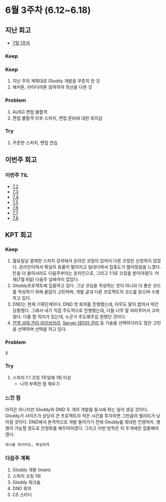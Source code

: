 # 6월 3주차 (6.12~6.18)

## 지난 회고

- [7월 1주차](../회고록/7월1주차.md)

### Keep

### Keep

1. 지난 주의 계획대로 Gloddy 개발을 꾸준히 한 것
2. 해커톤, 아이디어톤 참여하여 최선을 다한 것

### Problem

1. AUSG 면접 불합격
2. 면접 불합격 이후 스피치, 면접 준비에 대한 회의감

### Try

1. 꾸준한 스피치, 면접 연습

## 이번주 회고

### 이번주 TIL

- [7.2](../23.07/7.2.md)
- [7.3](../23.07/7.3.md)
- [7.4](../23.07/7.4.md)
- [7.5](../23.07/7.5.md)
- [7.6](../23.07/7.6.md)
- [7.7](../23.07/7.7.md)
- [7.8](../23.07/7.8.md)

## KPT 회고

### Keep
1. 월요일날 결제한 스피치 강의에서 온라인 코칭이 있어서 다른 코칭은 신청하지 않았다. 온라인이여서 확실히 효율이 떨어지고 일대다여서 집중도가 떨어졌음을 느꼈다. 돈을 더 들여서라도 다음주부터는 온라인으로, 그리고 1:1로 코칭을 받아야겠다. 어제(7월 8일) 다음주 날짜까지 잡았다.
2. Gloddy프로젝트에 집중하고 있다. 그냥 코딩을 작성하는 것이 아니라 더 좋은 코드를 작성하기 위해 끝없이 고민하며, 개발 글과 다른 프로젝트의 코드를 읽으며 수행하고 있다. 
3. DND는 현재 기획단계이다. DND 첫 회의를 진행했는데, 아무도 말이 없어서 약간 당황했다. 그래서 내가 직접 주도적으로 진행했는데, 다들 너무 잘 따라주어서 고마웠다. 다들 할 의지가 있는데, 누군가 주도해주길 원했던 것이다. 
4. [전역 상태 관리 라이브러리](https://github.com/gloddy-dev/gloddy-client/discussions/72), [Server 데이터 관리](https://github.com/gloddy-dev/gloddy-client/discussions/73) 등 기술을 선택하더라도 많은 고민을 선택하며 선택을 하고 있다. 

### Problem
X

### Try
1. 스피치 1:1 코칭 1주일에 1회 이상
   - 나의 부족한 점 채우기


### 느낀 점
아직은 아니지만 Gloddy와 DND 두 개의 개발을 동시에 하는 일이 생길 것이다. Gloddy가 사이즈가 상당히 큰 프로젝트라 적은 시간을 투자하면 그만큼의 퀄리티가 낮아질 것이다. DND에서 본격적으로 개발 들어가기 전에 Gloddy를 최대한 진행하자. 병행이 가능할 정도로 안정화를 해두어야겠다. 그리고 이번 방학은 이 두개에만 집중해야겠다.

`하나를 하더라도, 확실하게`

### 다음주 계획
1. Gloddy 개발 (main)
2. 스피치 코칭 1회
3. Gloddy 워크숍
4. DND 회의
5. CS 스터디